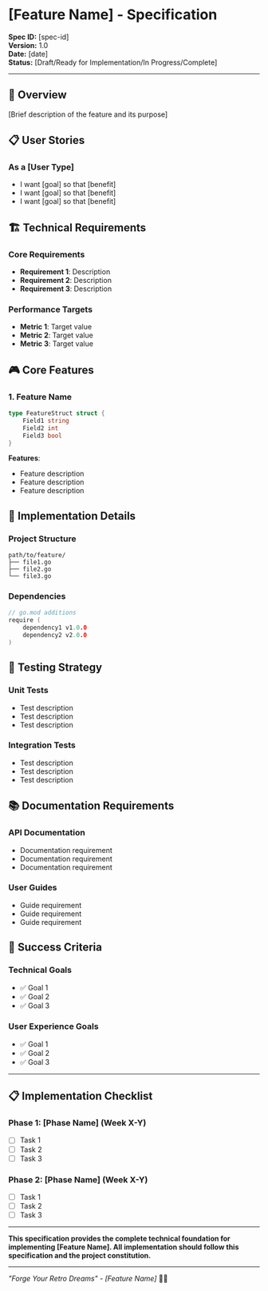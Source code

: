 # [Feature Name] - Specification

**Spec ID:** [spec-id]  
**Version:** 1.0  
**Date:** [date]  
**Status:** [Draft/Ready for Implementation/In Progress/Complete]

---

## 🎯 Overview

[Brief description of the feature and its purpose]

## 📋 User Stories

### As a [User Type]
- I want [goal] so that [benefit]
- I want [goal] so that [benefit]
- I want [goal] so that [benefit]

## 🏗️ Technical Requirements

### Core Requirements
- **Requirement 1**: Description
- **Requirement 2**: Description
- **Requirement 3**: Description

### Performance Targets
- **Metric 1**: Target value
- **Metric 2**: Target value
- **Metric 3**: Target value

## 🎮 Core Features

### 1. Feature Name
```go
type FeatureStruct struct {
    Field1 string
    Field2 int
    Field3 bool
}
```

**Features**:
- Feature description
- Feature description
- Feature description

## 🔧 Implementation Details

### Project Structure
```
path/to/feature/
├── file1.go
├── file2.go
└── file3.go
```

### Dependencies
```go
// go.mod additions
require (
    dependency1 v1.0.0
    dependency2 v2.0.0
)
```

## 🧪 Testing Strategy

### Unit Tests
- Test description
- Test description
- Test description

### Integration Tests
- Test description
- Test description
- Test description

## 📚 Documentation Requirements

### API Documentation
- Documentation requirement
- Documentation requirement
- Documentation requirement

### User Guides
- Guide requirement
- Guide requirement
- Guide requirement

## 🚀 Success Criteria

### Technical Goals
- ✅ Goal 1
- ✅ Goal 2
- ✅ Goal 3

### User Experience Goals
- ✅ Goal 1
- ✅ Goal 2
- ✅ Goal 3

---

## 📋 Implementation Checklist

### Phase 1: [Phase Name] (Week X-Y)
- [ ] Task 1
- [ ] Task 2
- [ ] Task 3

### Phase 2: [Phase Name] (Week X-Y)
- [ ] Task 1
- [ ] Task 2
- [ ] Task 3

---

**This specification provides the complete technical foundation for implementing [Feature Name]. All implementation should follow this specification and the project constitution.**

---

*"Forge Your Retro Dreams" - [Feature Name]* 🔨✨
